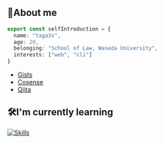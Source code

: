 ## 🐳About me
```ts
export const selfIntroduction = {
  name: "taga3s",
  age: 20,
  belonging: "School of Law, Waseda University",
  interests: ["web", "cli"]
}
```
- [Gists](https://gist.github.com/taga3s)
- [Cosense](https://scrapbox.io/taga3s-memo/)
- [Qiita](https://qiita.com/t33s_dev)

## 🛠I'm currently learning

[![Skills](https://skillicons.dev/icons?perline=8&i=js,ts,nodejs,rust,react,nextjs,githubactions,aws)](https://skillicons.dev)
